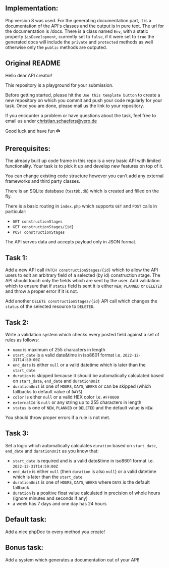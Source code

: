 
## Implementation:

Php version 8 was used.
For the generating documentation part, it is a documentation of the API's classes and the output is in pure text.
The url for the documentation is /docs.
There is a class named `Env`, with a static property `$isDevelopment`, currently set to `false`, if it were set to `true` the generated docs will include the `private` and `protected` methods as well otherwise only the `public` methods are outputed.



## Original README

Hello dear API creator!

This repository is a playground for your submission.

Before getting started, please hit the `Use this template button` to create a new repository on which you commit and push your code regularly for your task. Once you are done, please mail us the link to your repository.

If you encounter a problem or have questions about the task, feel free to email us under christian.schaefers@vero.de

Good luck and have fun ☘️

## Prerequisites:
The already built up code frame in this repo is a very basic API with limited functionality. Your task is to pick it up and develop new features on top of it.

You can change existing code structure however you can't add any external frameworks and third party classes.

There is an SQLite database (`testDb.db`) which is created and filled on the fly.

There is a basic routing in `index.php` which supports `GET` and `POST` calls in particular:
- `GET constructionStages`
- `GET constructionStages/{id}`
- `POST constructionStages`

The API serves data and accepts payload only in JSON format.

## Task 1:
Add a new API call `PATCH constructionStages/{id}` which to allow the API users to edit an arbitrary field of a selected (by id) construction stage. The API should touch only the fields which are sent by the user. Add validation which to ensure that if `status` field is sent it is either `NEW`, `PLANNED` or `DELETED` and throw a proper error if it is not.

Add another `DELETE constructionStages/{id}` API call which changes the `status` of the selected resource to `DELETED`.

## Task 2:
Write a validation system which checks every posted field against a set of rules as follows:
- `name` is maximum of 255 characters in length
- `start_date` is a valid date&time in iso8601 format i.e. `2022-12-31T14:59:00Z`
- `end_date` is either `null` or a valid datetime which is later than the `start_date`
- `duration` is skipped because it should be automatically calculated based on `start_date`, `end_date` and `durationUnit`
- `durationUnit` is one of `HOURS`, `DAYS`, `WEEKS` or can be skipped (which fallbacks to default value of `DAYS`)
- `color` is either `null` or a valid HEX color i.e. `#FF0000`
- `externalId` is `null` or any string up to 255 characters in length
- `status` is one of `NEW`, `PLANNED` or `DELETED` and the default value is `NEW`.

You should throw proper errors if a rule is not met.

## Task 3:
Set a logic which automatically calculates `duration` based on `start_date`, `end_date` and `durationUnit` as you know that:
- `start_date` is required and is a valid date&time in iso8601 format i.e. `2022-12-31T14:59:00Z`
- `end_date` is either `null` (then `duration` is also `null`) or a valid datetime which is later than the `start_date`
- `durationUnit` is one of `HOURS`, `DAYS`, `WEEKS` where `DAYS` is the default fallback.
- `duration` is a positive float value calculated in precision of whole hours (ignore minutes and seconds if any)
- a week has 7 days and one day has 24 hours

## Default task:
Add a nice phpDoc to every method you create!

## Bonus task:
Add a system which generates a documentation out of your API!

